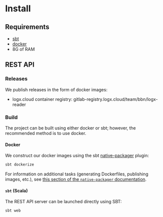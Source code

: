 # Install

## Requirements

- [sbt](https://www.scala-sbt.org/)
- [docker](https://docs.docker.com/get-docker/)
- 8G of RAM

## REST API

### Releases

We publish releases in the form of docker images:

- logx.cloud container registry: gitlab-registry.logx.cloud/team/bbn/logx-reader

### Build

The project can be built using either docker or sbt; however, the recommended method is to use docker.

#### Docker

We construct our docker images using the sbt [native-packager](https://www.scala-sbt.org/sbt-native-packager/formats/docker.html) plugin:

```scala
sbt dockerize
```

For information on additional tasks (generating Dockerfiles, publishing images, etc.), see [this section of the `native-packager` documentation](https://www.scala-sbt.org/sbt-native-packager/formats/docker.html#tasks).

#### `sbt` (Scala)

The REST API server can be launched directly using SBT:

```scala
sbt web
```

